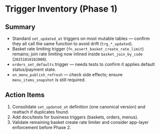 # Trigger Inventory (Phase 1)

## Summary

- Standard `set_updated_at` triggers on most mutable tables — confirm they all
  call the same function to avoid drift (`trg_*_updated`).
- Basket rate limiting trigger (`fn_assert_basket_create_rate_limit`) remains;
  join rate limiting now inlined inside `basket_join_by_code`
  (`20251010102000`).
- `orders_set_defaults` trigger — needs tests to confirm it applies default
  status/payment state.
- `on_menu_publish_refresh` — check side effects; ensure `menu_items_snapshot`
  is still required.

## Action Items

1. Consolidate `set_updated_at` definition (one canonical version) and reattach
   if duplicates found.
2. Add docs/tests for business triggers (baskets, orders, menus).
3. Validate remaining basket create rate limiter and consider app-layer
   enforcement before Phase 2.
